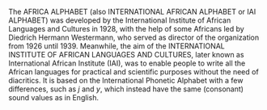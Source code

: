 The AFRICA ALPHABET (also INTERNATIONAL AFRICAN ALPHABET or IAI ALPHABET) was developed by the International Institute of African Languages and Cultures in 1928, with the help of some Africans led by Diedrich Hermann Westermann, who served as director of the organization from 1926 until 1939. Meanwhile, the aim of the INTERNATIONAL INSTITUTE OF AFRICAN LANGUAGES AND CULTURES, later known as International African Institute (IAI), was to enable people to write all the African languages for practical and scientific purposes without the need of diacritics. It is based on the International Phonetic Alphabet with a few differences, such as _j_ and _y_, which instead have the same (consonant) sound values as in English.
